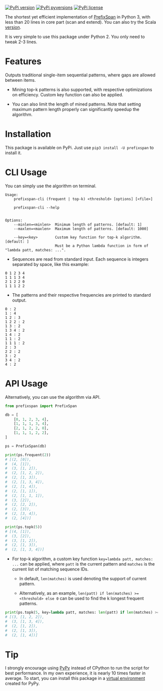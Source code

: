 [![PyPi version](https://img.shields.io/pypi/v/prefixspan.svg)](https://pypi.python.org/pypi/prefixspan/)
[![PyPi pyversions](https://img.shields.io/pypi/pyversions/prefixspan.svg)](https://pypi.python.org/pypi/prefixspan/)
[![PyPi license](https://img.shields.io/pypi/l/prefixspan.svg)](https://pypi.python.org/pypi/prefixspan/)

The shortest yet efficient implementation of [PrefixSpan](http://www.cs.sfu.ca/~jpei/publications/span.pdf) in Python 3, with less than 20 lines in core part (scan and extend). You can also try the Scala [version](https://github.com/chuanconggao/PrefixSpan-scala).

It is very simple to use this package under Python 2. You only need to tweak 2-3 lines.

# Features

Outputs traditional single-item sequential patterns, where gaps are allowed between items.

- Mining top-k patterns is also supported, with respective optimizations on efficiency. Custom key function can also be applied.

- You can also limit the length of mined patterns. Note that setting maximum pattern length properly can significantly speedup the algorithm.

# Installation

This package is available on PyPi. Just use `pip3 install -U prefixspan` to install it.

# CLI Usage

You can simply use the algorithm on terminal.

```
Usage:
    prefixspan-cli (frequent | top-k) <threshold> [options] [<file>]

    prefixspan-cli --help


Options:
    --minlen=<minlen>  Minimum length of patterns. [default: 1]
    --maxlen=<maxlen>  Maximum length of patterns. [default: 1000]

    --key=<key>        Custom key function for top-k algorithm. [default: ]
                       Must be a Python lambda function in form of "lambda patt, matches: ...".
```

* Sequences are read from standard input. Each sequence is integers separated by space, like this example:

```
0 1 2 3 4
1 1 1 3 4
2 1 2 2 0
1 1 1 2 2
```

* The patterns and their respective frequencies are printed to standard output.

```
0 : 2
1 : 4
1 2 : 3
1 2 2 : 2
1 3 : 2
1 3 4 : 2
1 4 : 2
1 1 : 2
1 1 1 : 2
2 : 3
2 2 : 2
3 : 2
3 4 : 2
4 : 2
```

# API Usage

Alternatively, you can use the algorithm via API.

``` python
from prefixspan import PrefixSpan

db = [
    [0, 1, 2, 3, 4],
    [1, 1, 1, 3, 4],
    [2, 1, 2, 2, 0],
    [1, 1, 1, 2, 2],
]

ps = PrefixSpan(db)

print(ps.frequent(2))
# [(2, [0]),
#  (4, [1]),
#  (3, [1, 2]),
#  (2, [1, 2, 2]),
#  (2, [1, 3]),
#  (2, [1, 3, 4]),
#  (2, [1, 4]),
#  (2, [1, 1]),
#  (2, [1, 1, 1]),
#  (3, [2]),
#  (2, [2, 2]),
#  (2, [3]),
#  (2, [3, 4]),
#  (2, [4])]

print(ps.topk(5))
# [(4, [1]),
#  (3, [2]),
#  (3, [1, 2]),
#  (2, [1, 3]),
#  (2, [1, 3, 4])]
```

- For top-k algorithm, a custom key function `key=lambda patt, matches: ...` can be applied, where `patt` is the current pattern and `matches` is the current list of matching sequence IDs.
    
    - In default, `len(matches)` is used denoting the support of current pattern.

    - Alternatively, as an example, `len(patt) if len(matches) >= <threshold> else 0` can be used to find the k longest frequent patterns.

```python
print(ps.topk(5, key=lambda patt, matches: len(patt) if len(matches) >= 2 else 0))
# [(3, [1, 2, 2]),
#  (3, [1, 3, 4]),
#  (2, [1, 2]),
#  (2, [1, 3]),
#  (2, [1, 4])]
```

# Tip

I strongly encourage using [PyPy](http://pypy.org/) instead of CPython to run the script for best performance. In my own experience, it is nearly 10 times faster in average. To start, you can install this package in a [virtual environment](https://virtualenv.pypa.io/en/stable/) created for PyPy.
